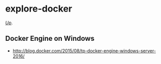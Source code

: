 # explore-docker

[_Up_](https://github.com/irnc/software-developer).

## Docker Engine on Windows

* http://blog.docker.com/2015/08/tp-docker-engine-windows-server-2016/
